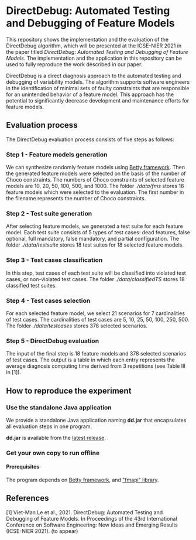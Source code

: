 # DirectDebug: Automated Testing and Debugging of Feature Models

This repository shows the implementation and the evaluation of the DirectDebug algorithm, 
which will be presented at the ICSE-NIER 2021 in the paper titled 
*DirectDebug: Automated Testing and Debugging of Feature Models*. 
The implementation and the application in this repository can be used to fully reproduce the work described in our paper.

DirectDebug is a direct diagnosis approach to the automated testing and debugging of variability models. 
The algorithm supports software engineers in the identification of minimal sets of faulty constraints 
that are responsible for an unintended behavior of a feature model. This approach has the potential 
to significantly decrease development and maintenance efforts for feature models.

## Evaluation process

The DirectDebug evaluation process consists of five steps as follows:

### Step 1 - Feature models generation

We can synthesize randomly feature models using [Betty framework](https://www.isa.us.es/betty/welcome). 
Then the generated feature models were selected on the basis of the number of Choco constraints.
The numbers of Choco constraints of selected feature models are 10, 20, 50, 100, 500, and 1000.
The folder *./data/fms* stores 18 feature models which were selected to the evaluation.
The first number in the filename represents the number of Choco constraints. 

### Step 2 - Test suite generation

After selecting feature models, we generated a test suite for each feature model.
Each test suite consists of 5 types of test cases: dead features, false optional, full mandatory, false mandatory,
and partial configuration. The folder *./data/testsuite* stores 18 test suites for 18 selected feature models.

### Step 3 - Test cases classification

In this step, test cases of each test suite will be classified into violated test cases,
or non-violated test cases. The folder *./data/classifiedTS* stores 18 classified test suites.
   
### Step 4 - Test cases selection

For each selected feature model, we select 21 scenarios for 7 cardinalities of test cases.
The cardinalities of test cases are 5, 10, 25, 50, 100, 250, 500.
The folder *./data/testcases* stores 378 selected scenarios.
   
### Step 5 - DirectDebug evaluation

The input of the final step is 18 feature models and 378 selected scenarios of test cases. 
The output is a table in which each entry represents the average diagnosis computing time derived from 3 repetitions
(see Table III in [1]).

## How to reproduce the experiment

### Use the standalone Java application

We provide a standalone Java application naming **dd.jar** that encapsulates all evaluation steps in one program.

**dd.jar** is available from the [latest release](https://github.com/AIG-ist-tugraz/DirectDebug/releases/tag/v1.0).

### Get your own copy to run offline

#### Prerequisites

The program depends on [Betty framework](https://www.isa.us.es/betty/welcome), and ["fmapi" library](http://gsd.uwaterloo.ca/).

## References

[1] Viet-Man Le et al., 2021. DirectDebug: Automated Testing and Debugging of Feature Models. In Proceedings of the 43rd International Conference on Software Engineering: New Ideas and Emerging Results (ICSE-NIER 2021). (to appear)
